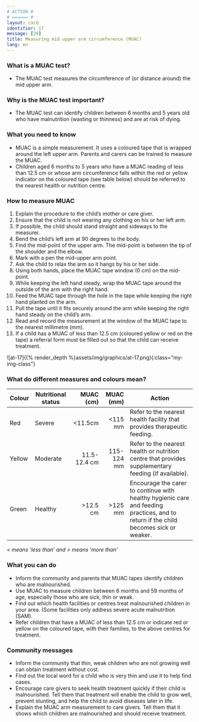 ```yaml
---
# ACTION #
# ====== #
layout: card
identifier: 17
message: [29]
title: Measuring mid upper arm circumference (MUAC)
lang: en
---
```


### What is a MUAC test?

- The MUAC test measures the circumference of (or distance around) the mid upper arm.

### Why is the MUAC test important?

- The MUAC test can identify children between 6 months and 5 years old who have malnutrition (wasting or thinness) and are at risk of dying.

### What you need to know

-	MUAC is a simple measurement. It uses a coloured tape that is wrapped around the left upper arm. Parents and carers can be trained to measure the MUAC.
-	Children aged 6 months to 5 years who have a MUAC reading of less than 12.5 cm or whose arm circumference falls within the red or yellow indicator on the coloured tape (see table below) should be referred to the nearest health or nutrition centre.

### How to measure MUAC

1. Explain the procedure to the child’s mother or care giver.
2. Ensure that the child is not wearing any clothing on his or her left arm.
3. If possible, the child should stand straight and sideways to the measurer.
4. Bend the child’s left arm at 90 degrees to the body.
5. Find the mid-point of the upper arm. The mid-point is between the tip of the shoulder and the elbow.
6. Mark with a pen the mid-upper arm point.
7. Ask the child to relax the arm so it hangs by his or her side.
8. Using both hands, place the MUAC tape window (0 cm) on the mid-point.
9. While keeping the left hand steady, wrap the MUAC tape around the outside of the arm with the right hand.
10. Feed the MUAC tape through the hole in the tape while keeping the right hand planted on the arm.
11. Pull the tape until it fits securely around the arm while keeping the right hand steady on the child’s arm.
12. Read and record the measurement at the window of the MUAC tape to the nearest millimetre (mm).
13. If a child has a MUAC of less than 12.5 cm (coloured yellow or red on the tape) a referral form must be filled out so that the child can receive treatment.

![at-17]({% render_depth %}assets/img/graphics/at-17.png){:class="my-img-class"}

### What do different measures and colours mean?

|Colour | Nutritional status | MUAC (cm) | MUAC (mm) | Action |
|---|---|---:|---:|---|
|Red | Severe | <11.5cm | <115 mm | Refer to the nearest health facility that provides therapeutic feeding. |
|Yellow | Moderate | 11.5-12.4 cm | 115-124 mm | Refer to the nearest health or nutrition centre that provides supplementary feeding (if available). |
|Green | Healthy | >12.5 cm | >125 mm | Encourage the carer to continue with healthy hygienic care and feeding practices, and to return if the child becomes sick or weaker. |

*< means ‘less than’ and > means ‘more than’*

### What you can do

- Inform the community and parents that MUAC tapes identify children who are malnourished.
-	Use MUAC to measure children between 6 months and 59 months of age, especially those who are sick, thin or weak.
-	Find out which health facilities or centres treat malnourished children in your area. (Some facilities only address severe acute malnutrition (SAM).
-	Refer children that have a MUAC of less than 12.5 cm or indicate red or yellow on the coloured tape, with their families, to the above centres for treatment.

### Community messages
-	Inform the community that thin, weak children who are not growing well can obtain treatment without cost.
-	Find out the local word for a child who is very thin and use it to help find cases.
-	Encourage care givers to seek health treatment quickly if their child is malnourished. Tell them that treatment will enable the child to grow well, prevent stunting, and help the child to avoid diseases later in life.
-	Explain the MUAC arm measurement to care givers. Tell them that it shows which children are malnourished and should receive treatment.
